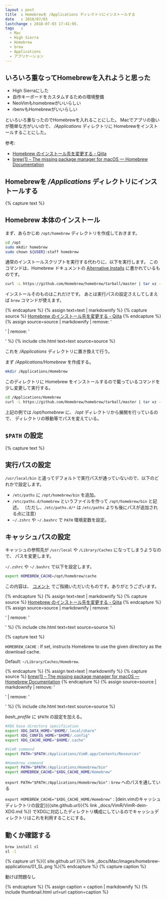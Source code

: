 ```yaml
---
layout : post
title  : Homebrewを /Applications ディレクトリにインストールする
date   : 2018/07/03
lastchange : 2018-07-03 17:41:05.
tags   :
  - Mac
  - High Sierra
  - Homebrew
  - brew
  - Applications
  - アプリケーション
---
```


## いろいろ重なってHomebrewを入れようと思った

* High Sierraにした
* 自作キーボードをカスタムするための環境整備
* NeoVimもhomebrewがいいらしい
* rbenvもHomebrewがいいらしい

といろいろ重なったのでHomebrewを入れることにした。
Macでアプリの扱いが簡単な方がいいので、 _/Applications_ ディレクトリに
Homebrewをインストールすることにした。

参考:
* [Homebrew のインストール先を変更する - Qiita](https://qiita.com/usamik26/items/601f5612bd3f8a21cc41)
* [brew(1) – The missing package manager for macOS — Homebrew Documentation](https://docs.brew.sh/Manpage)




## Homebrewを _/Applications_ ディレクトリにインストールする





{% capture text %}

## Homebrew 本体のインストール

まず、あらかじめ `/opt/homebrew` ディレクトリを作成しておきます。

```sh
cd /opt
sudo mkdir homebrew
sudo chown ${USER}:staff homebrew
```

通常のインストールスクリプトを実行する代わりに、以下を実行します。
このコマンドは、Homebrew ドキュメントの 
[Alternative Installs](https://github.com/Homebrew/brew/blob/master/docs/Installation.md#alternative-installs)
に書かれているものです。

```sh
curl -L https://github.com/Homebrew/homebrew/tarball/master | tar xz --strip 1 -C homebrew
```

インストールそのものはこれだけです。
あとは実行パスの設定さえしてしまえば `brew` コマンドが使えます。

{% endcapture %}
{% assign text=text | markdownify %}
{% capture source %}
[Homebrew のインストール先を変更する - Qiita](https://qiita.com/usamik26/items/601f5612bd3f8a21cc41)
{% endcapture %}
{% assign source=source | markdownify | remove: '<p>' | remove: '</p>' %}
{% include cite.html text=text source=source %}

これを _/Applications_ ディレクトリに置き換えて行う。

まず _/Applications/Homebrew_ を作成する。

```sh
mkdir /Applications/Homebrew
```

このディレクトリに Homebrew をインストールするので載っているコマンドを少し変更して実行する。

```sh
cd /Applications/Homebrew
curl -L https://github.com/Homebrew/homebrew/tarball/master | tar xz --strip 1 -C .
```

上記の例では _/opt/homebrew_ に、 _/opt_ ディレクトリから展開を行っているので、
ディレクトリの移動等でパスを変えている。


## `$PATH` の設定




{% capture text %}


## 実行パスの設定

`/usr/local/bin` と違ってデフォルトで実行パスが通っていないので、以下のどれかで設定します。

* `/etc/paths` に `/opt/homebrew/bin` を追加。
* `/etc/paths.d/homebrew` というファイルを作って `/opt/homebrew/bin` と記述。
    （ただし、`/etc/paths.d/*` は `/etc/paths` よりも後にパスが追加される点に注意）
* `~/.zshrc` や `~/.bashrc` で `PATH` 環境変数を設定。


## キャッシュパスの設定

キャッシュの参照先が `/usr/local` や `/Library/Caches` になってしまうようなので、
パスを変更します。

`~/.zshrc` や `~/.bashrc` で以下を設定します。

```sh
export HOMEBREW_CACHE=/opt/homebrew/cache
```

この内容は、
[コメント](https://qiita.com/usamik26/items/601f5612bd3f8a21cc41#comment-21e0df472b6c5949fb75)
でご指摘いただいたものです。ありがとうございます。

{% endcapture %}
{% assign text=text | markdownify %}
{% capture source %}
[Homebrew のインストール先を変更する - Qiita](https://qiita.com/usamik26/items/601f5612bd3f8a21cc41)
{% endcapture %}
{% assign source=source | markdownify | remove: '<p>' | remove: '</p>' %}
{% include cite.html text=text source=source %}


{% capture text %}

`HOMEBREW_CACHE`
: If set, instructs Homebrew to use the given directory as the download cache.

Default: `~/Library/Caches/Homebrew`.

{% endcapture %}
{% assign text=text | markdownify %}
{% capture source %}
[brew(1) – The missing package manager for macOS — Homebrew Documentation](https://docs.brew.sh/Manpage)
{% endcapture %}
{% assign source=source | markdownify | remove: '<p>' | remove: '</p>' %}
{% include cite.html text=text source=source %}



_bash\_profile_ に `$PATH` の設定を加える。



```bash
#XDG base directory specification
export XDG_DATA_HOME="$HOME/.local/share"
export XDG_CONFIG_HOME="$HOME/.config"
export XDG_CACHE_HOME="$HOME/.cache"

#VimR command
export PATH="$PATH:/Applications/VimR.app/Contents/Resources"

#Homebrew command
export PATH="$PATH:/Applications/Homebrew/bin"
export HOMEBREW_CACHE="$XDG_CACHE_HOME/Homebrew"
```

`export PATH="$PATH:/Applications/Homebrew/bin"` 
: `brew` へのパスを通している

`export HOMEBREW_CACHE="$XDG_CACHE_HOME/Homebrew"`
: [dein.vimのキャッシュディレクトリの設定]({{site.github.url}}{% link _docs/VimR/VimR-dein-XDG.md %})
でXDGに対応したディレクトリ構成にしているのでキャッシュディレクトリはこれを利用することにする。


## 動くか確認する

```sh
brew install sl
sl -l
```

{% capture url %}{{ site.github.url }}{% link _docs/Mac/images/homebrew-applications/01_SL.png %}{% endcapture %}
{% capture caption %}

動けば問題なし

{% endcapture %}
{% assign caption = caption | markdownify %}
{% include thumbnail.html url=url caption=caption %}

